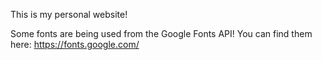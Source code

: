 This is my personal website!

Some fonts are being used from the Google Fonts API!
You can find them here: https://fonts.google.com/
